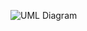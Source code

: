 ![UML Diagram](http://www.plantuml.com/plantuml/png/RP9Bgzim48Nt-XL3zeOckVVsKaf9wWOQQ6be-bXFxOaZqCD8umJ_-uuVmYBjpf_ddACPQNQHCN1dZJ9qOM0FGJTNXbe7gbXxfvJ2Yds0Sn-Px0pVxex2_7smhV4zqOnb5zdRL8NLxojotBSjx4_75M24z4DOmhj85KQ2rLTqs11KtjqeH1pEXbAa5-FlSJJ-BDUBl0o4J82k1ZivJy5RFzYIUhEeVscwmnVVnD7mdLeVECcs__GW75BrwI44QwiTjEZ8G8sCi-nvaHrSCuJegNqeiu5cySiY_Y7NtL20Fq8o2SKetdJssqLt9bVBJQCsgVYw53_BK8RWwB1YVTFSf-jwamMm3pHsF7JswMEIh9MQNXQAOZmofzU5fhWSnIgZmFkY-92_ARo3oblRELqXKrII-JzDb84YjDWRZxLAIpCbloYbPCCIhdFOvB3DuIc7Pub8YpcdFF3cWRVYs96hEsl-0W00)
